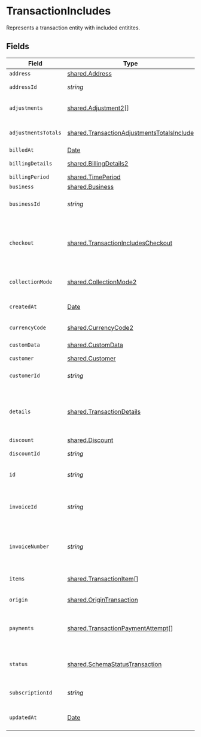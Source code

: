 # TransactionIncludes

Represents a transaction entity with included entitites.


## Fields

| Field                                                                                                                                                                                                   | Type                                                                                                                                                                                                    | Required                                                                                                                                                                                                | Description                                                                                                                                                                                             | Example                                                                                                                                                                                                 |
| ------------------------------------------------------------------------------------------------------------------------------------------------------------------------------------------------------- | ------------------------------------------------------------------------------------------------------------------------------------------------------------------------------------------------------- | ------------------------------------------------------------------------------------------------------------------------------------------------------------------------------------------------------- | ------------------------------------------------------------------------------------------------------------------------------------------------------------------------------------------------------- | ------------------------------------------------------------------------------------------------------------------------------------------------------------------------------------------------------- |
| `address`                                                                                                                                                                                               | [shared.Address](../../../sdk/models/shared/address.md)                                                                                                                                                 | :heavy_minus_sign:                                                                                                                                                                                      | Represents an address entity.                                                                                                                                                                           |                                                                                                                                                                                                         |
| `addressId`                                                                                                                                                                                             | *string*                                                                                                                                                                                                | :heavy_minus_sign:                                                                                                                                                                                      | Unique Paddle ID for this address entity, prefixed with `add_`.                                                                                                                                         | add_01gm302t81w94gyjpjpqypkzkf                                                                                                                                                                          |
| `adjustments`                                                                                                                                                                                           | [shared.Adjustment2](../../../sdk/models/shared/adjustment2.md)[]                                                                                                                                       | :heavy_minus_sign:                                                                                                                                                                                      | List of adjustments for this transaction. Returned when the `include` parameter is used.                                                                                                                |                                                                                                                                                                                                         |
| `adjustmentsTotals`                                                                                                                                                                                     | [shared.TransactionAdjustmentsTotalsInclude](../../../sdk/models/shared/transactionadjustmentstotalsinclude.md)                                                                                         | :heavy_minus_sign:                                                                                                                                                                                      | Breakdown of all the adjustments made against a transaction in the transaction currency.                                                                                                                |                                                                                                                                                                                                         |
| `billedAt`                                                                                                                                                                                              | [Date](https://developer.mozilla.org/en-US/docs/Web/JavaScript/Reference/Global_Objects/Date)                                                                                                           | :heavy_minus_sign:                                                                                                                                                                                      | RFC 3339 datetime string.                                                                                                                                                                               | 2024-10-12T07:20:50.52Z                                                                                                                                                                                 |
| `billingDetails`                                                                                                                                                                                        | [shared.BillingDetails2](../../../sdk/models/shared/billingdetails2.md)                                                                                                                                 | :heavy_minus_sign:                                                                                                                                                                                      | Details for invoicing. Required if `collection_mode` is `manual`.                                                                                                                                       |                                                                                                                                                                                                         |
| `billingPeriod`                                                                                                                                                                                         | [shared.TimePeriod](../../../sdk/models/shared/timeperiod.md)                                                                                                                                           | :heavy_minus_sign:                                                                                                                                                                                      | N/A                                                                                                                                                                                                     |                                                                                                                                                                                                         |
| `business`                                                                                                                                                                                              | [shared.Business](../../../sdk/models/shared/business.md)                                                                                                                                               | :heavy_minus_sign:                                                                                                                                                                                      | Represents a business entity.                                                                                                                                                                           |                                                                                                                                                                                                         |
| `businessId`                                                                                                                                                                                            | *string*                                                                                                                                                                                                | :heavy_minus_sign:                                                                                                                                                                                      | Unique Paddle ID for this business entity, prefixed with `biz_`.                                                                                                                                        | biz_01grrebrzaee2qj2fqqhmcyzaj                                                                                                                                                                          |
| `checkout`                                                                                                                                                                                              | [shared.TransactionIncludesCheckout](../../../sdk/models/shared/transactionincludescheckout.md)                                                                                                         | :heavy_minus_sign:                                                                                                                                                                                      | Paddle Checkout details for this transaction. Always included for automatically-collected transactions. Included where `billing_details.enable_checkout` is `true` for manually-collected transactions. |                                                                                                                                                                                                         |
| `collectionMode`                                                                                                                                                                                        | [shared.CollectionMode2](../../../sdk/models/shared/collectionmode2.md)                                                                                                                                 | :heavy_minus_sign:                                                                                                                                                                                      | How payment is collected. `automatic` for checkout, `manual` for invoices.                                                                                                                              |                                                                                                                                                                                                         |
| `createdAt`                                                                                                                                                                                             | [Date](https://developer.mozilla.org/en-US/docs/Web/JavaScript/Reference/Global_Objects/Date)                                                                                                           | :heavy_minus_sign:                                                                                                                                                                                      | RFC 3339 datetime string of when this entity was created. Set automatically by Paddle.                                                                                                                  | 2024-10-12T07:20:50.52Z                                                                                                                                                                                 |
| `currencyCode`                                                                                                                                                                                          | [shared.CurrencyCode2](../../../sdk/models/shared/currencycode2.md)                                                                                                                                     | :heavy_minus_sign:                                                                                                                                                                                      | Supported three-letter ISO 4217 currency code.                                                                                                                                                          |                                                                                                                                                                                                         |
| `customData`                                                                                                                                                                                            | [shared.CustomData](../../../sdk/models/shared/customdata.md)                                                                                                                                           | :heavy_minus_sign:                                                                                                                                                                                      | Your own structured key-value data.                                                                                                                                                                     |                                                                                                                                                                                                         |
| `customer`                                                                                                                                                                                              | [shared.Customer](../../../sdk/models/shared/customer.md)                                                                                                                                               | :heavy_minus_sign:                                                                                                                                                                                      | Represents a customer entity.                                                                                                                                                                           |                                                                                                                                                                                                         |
| `customerId`                                                                                                                                                                                            | *string*                                                                                                                                                                                                | :heavy_minus_sign:                                                                                                                                                                                      | Unique Paddle ID for this customer entity, prefixed with `ctm_`.                                                                                                                                        | ctm_01grnn4zta5a1mf02jjze7y2ys                                                                                                                                                                          |
| `details`                                                                                                                                                                                               | [shared.TransactionDetails](../../../sdk/models/shared/transactiondetails.md)                                                                                                                           | :heavy_minus_sign:                                                                                                                                                                                      | Calculated totals for a transaction, including proration, discounts, tax, and currency conversion. Considered the source of truth for totals on a transaction.                                          |                                                                                                                                                                                                         |
| `discount`                                                                                                                                                                                              | [shared.Discount](../../../sdk/models/shared/discount.md)                                                                                                                                               | :heavy_minus_sign:                                                                                                                                                                                      | Represents a discount entity.                                                                                                                                                                           |                                                                                                                                                                                                         |
| `discountId`                                                                                                                                                                                            | *string*                                                                                                                                                                                                | :heavy_minus_sign:                                                                                                                                                                                      | Unique Paddle ID for this discount, prefixed with `dsc_`.                                                                                                                                               | dsc_01gv5kpg05xp104ek2fmgjwttf                                                                                                                                                                          |
| `id`                                                                                                                                                                                                    | *string*                                                                                                                                                                                                | :heavy_minus_sign:                                                                                                                                                                                      | Unique Paddle ID for this transaction entity, prefixed with `txn_`.                                                                                                                                     | txn_01h04vsbhqc62t8hmd4z3b578c                                                                                                                                                                          |
| `invoiceId`                                                                                                                                                                                             | *string*                                                                                                                                                                                                | :heavy_minus_sign:                                                                                                                                                                                      | Paddle ID of the invoice that this transaction is related to, prefixed with `inv_`. Used for compatibility with the initial version of the Paddle Invoice API.                                          | inv_01ghbk4xjn4qdsmstcwzgcgg35                                                                                                                                                                          |
| `invoiceNumber`                                                                                                                                                                                         | *string*                                                                                                                                                                                                | :heavy_minus_sign:                                                                                                                                                                                      | Invoice number for this transaction. Automatically generated by Paddle when you mark a transaction as `billed` where `collection_mode` is `manual`.                                                     | 123-45678                                                                                                                                                                                               |
| `items`                                                                                                                                                                                                 | [shared.TransactionItem](../../../sdk/models/shared/transactionitem.md)[]                                                                                                                               | :heavy_minus_sign:                                                                                                                                                                                      | List of items on this transaction. For calculated totals, use `details.line_items`.                                                                                                                     |                                                                                                                                                                                                         |
| `origin`                                                                                                                                                                                                | [shared.OriginTransaction](../../../sdk/models/shared/origintransaction.md)                                                                                                                             | :heavy_minus_sign:                                                                                                                                                                                      | Describes how this transaction was created.                                                                                                                                                             |                                                                                                                                                                                                         |
| `payments`                                                                                                                                                                                              | [shared.TransactionPaymentAttempt](../../../sdk/models/shared/transactionpaymentattempt.md)[]                                                                                                           | :heavy_minus_sign:                                                                                                                                                                                      | List of payment attempts for this transaction, including successful payments. Sorted by `created_at` in descending order, so most recent attemps are returned first.                                    |                                                                                                                                                                                                         |
| `status`                                                                                                                                                                                                | [shared.SchemaStatusTransaction](../../../sdk/models/shared/schemastatustransaction.md)                                                                                                                 | :heavy_minus_sign:                                                                                                                                                                                      | Status of this transaction. You may set a transaction to `billed` or `canceled`, other statuses are set automatically by Paddle.                                                                        |                                                                                                                                                                                                         |
| `subscriptionId`                                                                                                                                                                                        | *string*                                                                                                                                                                                                | :heavy_minus_sign:                                                                                                                                                                                      | Unique Paddle ID for this subscription entity, prefixed with `sub_`.                                                                                                                                    | sub_01h04vsc0qhwtsbsxh3422wjs4                                                                                                                                                                          |
| `updatedAt`                                                                                                                                                                                             | [Date](https://developer.mozilla.org/en-US/docs/Web/JavaScript/Reference/Global_Objects/Date)                                                                                                           | :heavy_minus_sign:                                                                                                                                                                                      | RFC 3339 datetime string of when this entity was updated. Set automatically by Paddle.                                                                                                                  | 2024-10-13T07:20:50.52Z                                                                                                                                                                                 |